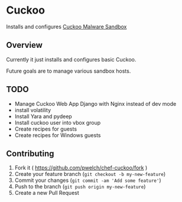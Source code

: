 # Cuckoo

Installs and configures [Cuckoo Malware Sandbox](https://cuckoosandbox.org/)

## Overview

Currently it just installs and configures basic Cuckoo.

Future goals are to manage various sandbox hosts.

## TODO

- Manage Cuckoo Web App Django with Nginx instead of dev mode
- install volatility
- Install Yara and pydeep
- Install cuckoo user into vbox group
- Create recipes for guests
- Create recipes for Windows guests

## Contributing

1. Fork it ( https://github.com/pwelch/chef-cuckoo/fork )
2. Create your feature branch (`git checkout -b my-new-feature`)
3. Commit your changes (`git commit -am 'Add some feature'`)
4. Push to the branch (`git push origin my-new-feature`)
5. Create a new Pull Request
